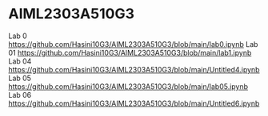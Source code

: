 # AIML2303A510G3
Lab 0  https://github.com/Hasini10G3/AIML2303A510G3/blob/main/lab0.ipynb 
Lab 01  https://github.com/Hasini10G3/AIML2303A510G3/blob/main/lab1.ipynb  
Lab 04 https://github.com/Hasini10G3/AIML2303A510G3/blob/main/Untitled4.ipynb      
Lab 05 https://github.com/Hasini10G3/AIML2303A510G3/blob/main/lab05.ipynb     
Lab 06 https://github.com/Hasini10G3/AIML2303A510G3/blob/main/Untitled6.ipynb
